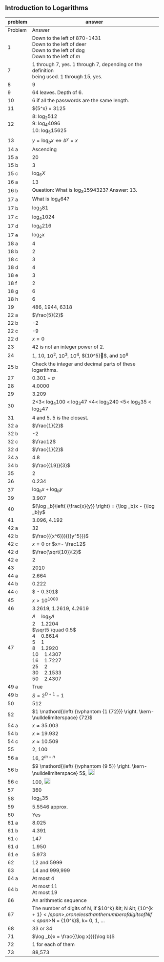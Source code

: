 
## Introduction to Logarithms


|problem|answer|
|-------|------|
|Problem|Answer|
|1|Down to the left of 870-1431<br>Down to the left of deer<br>Down to the left of dog<br>Down to the left of $m$|
|7|1 through 7, yes. 1 through 7, depending on the definition <br>being used. 1 through 15, yes.|
|8|<span>9</span>|
|9|64 leaves. Depth of 6.|
|10|6 if all the passwords are the same length.|
|11|${5^x} = 3125|
|12|8: <span>${\log _2}512$</span><br>9: <span>${\log _4}4096$</span><br>10: <span>${\log _5}15625$</span>|
|13|$y=\log_bx \Leftrightarrow b^y =x$ |
|14 a|Ascending|
|15 a|20|
|15 b|3|
|15 c|<span>${\log _6}X$</span>|
|16 a|13|
|16 b|Question: What is $\log_3 1594323$? Answer: 13.|
|17 a|<span>What is <span>${\log _4}64$?</span></span>|
|17 b|<span>${\log _3}81$</span>|
|17 c|<span>${\log _4}1024$</span>|
|17 d|$\log _6 216$
|17 e|<span>${\log _2}x$</span>|
|18 a|4|
|18 b|2|
|18 c|3|
|18 d|4|
|18 e|3|
|18 f|2|
|18 g|6|
|18 h|6|
|19|486, 1944, 6318|
|22 a|<span>$\frac{5}{2}$</span>|
|22 b|-2|
|22 c|-9|
|22 d|$x = 0$|
|23|42 is not an integer power of 2.|
|24|$1$, $10$, <span>${10^2}$</span>, <span>$10^3$</span>, <span>$10^4$</span>, <span>${10^5}$</span>, and <span>$10^6$</span>|
|25 b|Check the integer and decimal parts of these logarithms.|
|27|<span>$0.301 + a$</span>|
|28|4.0000|
|29|3.209|
|30|2&lt;3&lt; <span>${\log _4}100$</span> &lt; <span>${\log _3}47$</span> &lt;4&lt; <span>${\log _3}240$</span> &lt;5&lt; <span>${\log _2}35$</span> &lt; <span>${\log _2}47$</span>|
|31|4 and 5. 5 is the closest.|
|32 a|<span>$\frac{1}{2}$</span>|
|32 b|-2|
|32 c|$\frac12$|
|32 d|<span>$\frac{1}{2}$</span>|
|34 a|4.8|
|34 b|<span>$\frac{{19}}{3}$</span>|
|35|2|
|36|0.234|
|37|<span>${\log _b}x + {\log _b}y$</span>|
|39|3.907|
|40|<span>${\log _b}\left( {\frac{x}{y}} \right) = {\log _b}x - {\log _b}y$</span>|
|41|3.096, 4.192|
|42 a|32|
|42 b|<span>$\frac{{{x^6}}}{{{y^5}}}$</span>|
|42 c|<span>$x = 0$</span> or $x=- \frac12$|
|42 d|$\frac{\sqrt{10}}{2}$|
|42 e|2|
|43|2010|
|44 a|2.664|
|44 b|0.222|
|44 c|<span>$ - 0.301$</span>|
|45|<span>$x > {10^{1000}}$</span>|
|46|3.2619, 1.2619, 4.2619|
|47|$A \quad \log_5A$<br> $2 \quad 1.2204$<br> $\sqrt5 \quad 0.5$<br> $4 \quad 0.8614$<br> $5 \quad 1$<br> $8 \quad 1.2920$<br> $10 \quad 1.4307$<br> $16 \quad 1.7227$<br> $25 \quad 2$<br> $30 \quad 2.1533$<br> $50 \quad 2.4307$|
|49 a|True|
|49 b|<span>$S = {2^{D + 1}} - 1$</span>|
|50|<span>512</span>|
|52|<span>$1 \mathord{\left/ {\vphantom {1 {72}}} \right. \kern-\nulldelimiterspace} {72}$</span>|
|54 a|<span>$x \approx 35.003$</span>|
|54 b|<span><span>$x \approx 19.932$</span></span>|
|54 c|<span><span>$x \approx 10.509$</span></span>|
|55|<span>2, 100</span>|
|56 a|<span>16, <span>$2^{m - n}$</span></span>|
|56 b|<span><span>$9 \mathord{\left/ {\vphantom {9 5}} \right. \kern-\nulldelimiterspace} 5$</span>, <img class="image" width="22" height="19" src="11-1-Answers-8-12_PRINT-web-images/Eqn085.eps" alt="Eqn085.eps"></span>|
|56 c|100, <img class="image" width="20" height="19" src="11-1-Answers-8-12_PRINT-web-images/Eqn086.eps" alt="Eqn086.eps">|
|57|360|
|58|<span>${\log _5}35$</span>|
|59|5.5546 approx.|
|60|Yes|
|61 a|8.025|
|61 b|4.391|
|61 c|147|
|61 d|1.950|
|61 e|5.973|
|62|12 and 5999|
|63|14 and 999,999|
|64 a|At most 4|
|64 b|At most 11<br>At most 19|
|66|An arithmetic sequence|
|67|The number of digits of N, if <span>$10^k} &amp;lt; N &amp;lt; {10^{k + 1}$</span>, or one less than the number of digits of N if <span>$N = {10^k}$</span>, k= 0, 1, …|
|68|33 or 34|
|71|<span>$\log _b}x = \frac{{\log x}}{{\log b}$</span>|
|72|1 for each of them|
|73|88,573|
